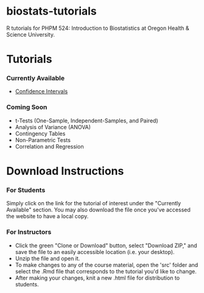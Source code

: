 # biostats-tutorials
R tutorials for PHPM 524: Introduction to Biostatistics at Oregon Health &amp; Science University.

# Tutorials
### Currently Available
- [Confidence Intervals](https://www.aaroncoyner.io/tutorials/R_Tutorial_ConfidenceIntervals.html)

### Coming Soon
- t-Tests (One-Sample, Independent-Samples, and Paired)
- Analysis of Variance (ANOVA)
- Contingency Tables
- Non-Parametric Tests
- Correlation and Regression

# Download Instructions
### For Students
Simply click on the link for the tutorial of interest under the "Currently Available" section. You may also download the file once you've accessed the website to have a local copy.


### For Instructors
- Click the green "Clone or Download" button, select "Download ZIP," and save the file to an easily accessible location (i.e. your desktop).
- Unzip the file and open it.
- To make changes to any of the course material, open the 'src' folder and select the .Rmd file that corresponds to the tutorial you'd like to change.
- After making your changes, knit a new .html file for distribution to students.
